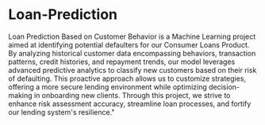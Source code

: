 # Loan-Prediction
Loan Prediction Based on Customer Behavior is a Machine Learning project aimed at identifying potential defaulters for our Consumer Loans Product. By analyzing historical customer data encompassing behaviors, transaction patterns, credit histories, and repayment trends, our model leverages advanced predictive analytics to classify new customers based on their risk of defaulting. This proactive approach allows us to customize strategies, offering a more secure lending environment while optimizing decision-making in onboarding new clients. Through this project, we strive to enhance risk assessment accuracy, streamline loan processes, and fortify our lending system's resilience."




